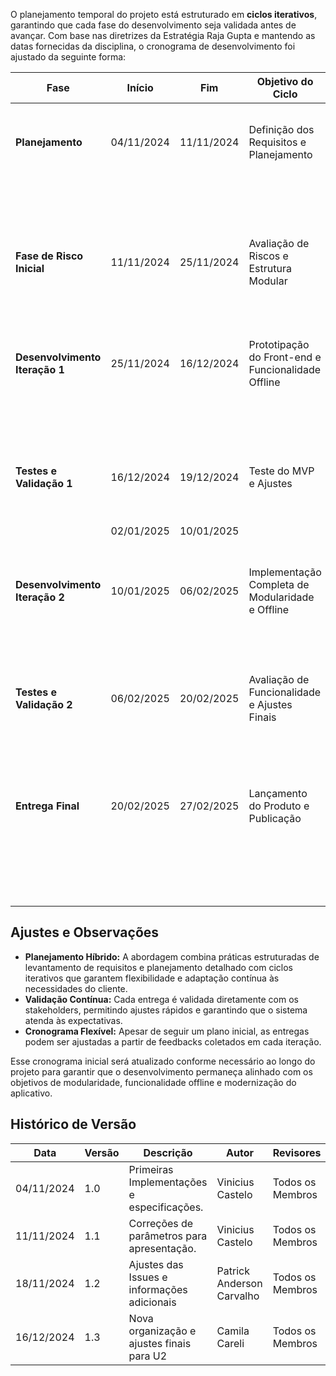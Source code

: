 O planejamento temporal do projeto está estruturado em **ciclos iterativos**, garantindo que cada fase do desenvolvimento seja validada antes de avançar. Com base nas diretrizes da Estratégia Raja Gupta e mantendo as datas fornecidas da disciplina, o cronograma de desenvolvimento foi ajustado da seguinte forma:

| **Fase**                      | **Início**   | **Fim**      | **Objetivo do Ciclo**                                   | **Entregas Previstas**                                                            | **Validação com os Stakeholders**                                              |
|--------------------------------|--------------|--------------|--------------------------------------------------------|-----------------------------------------------------------------------------------|--------------------------------------------------------------------------------|
| **Planejamento**               | 04/11/2024   | 11/11/2024   | Definição dos Requisitos e Planejamento                | 1. Plano de Desenvolvimento inicial                                               | Revisão do plano de desenvolvimento e requisitos iniciais com o cliente.       |
|                                |              |              |                                                        | 2. Levantamento e documentação dos requisitos principais.                         |                                                                                 |
| **Fase de Risco Inicial**      | 11/11/2024   | 25/11/2024   | Avaliação de Riscos e Estrutura Modular                | 1. Análise de Riscos.                                                             | Feedback sobre a estratégia de mitigação de riscos.                            |
|                                |              |              |                                                        | 2. Definição da Estrutura Modular.                                                |                                                                                 |
| **Desenvolvimento Iteração 1** | 25/11/2024   | 16/12/2024   | Prototipação do Front-end e Funcionalidade Offline     | 1. Protótipo do Front-end atualizado.                                             | Validação do protótipo e funcionalidades iniciais com os stakeholders.         |
|                                |              |              |                                                        | 2. Implementação inicial do modo offline.                                         |                                                                                 |
| **Testes e Validação 1**       | 16/12/2024   | 19/12/2024   | Teste do MVP e Ajustes                                 | 1. Feedback do MVP inicial.                                                       | Validação de usabilidade e aceitação inicial do MVP.                           |
|                                | 02/01/2025   | 10/01/2025   |                                                        | 2. Ajustes baseados nos feedbacks coletados.                                      |                                                                                 |
| **Desenvolvimento Iteração 2** | 10/01/2025   | 06/02/2025   | Implementação Completa de Modularidade e Offline       | 1. Implementação das funcionalidades completas.                                   | Revisão completa de funcionalidades e modularidade com o cliente.              |
|                                |              |              |                                                        | 2. Módulos expandidos e testados.                                                 |                                                                                 |
| **Testes e Validação 2**       | 06/02/2025   | 20/02/2025   | Avaliação de Funcionalidade e Ajustes Finais           | 1. Feedback sobre integração de módulos.                                          | Homologação final e checagem de qualidade do software.                         |
|                                |              |              |                                                        | 2. Ajustes finais e validação de segurança.                                       |                                                                                 |
| **Entrega Final**              | 20/02/2025   | 27/02/2025   | Lançamento do Produto e Publicação                    | 1. Lançamento oficial do sistema atualizado em domínio público.                   | Aprovação do cliente e feedbacks pós-lançamento.                               |
|                                |              |              |                                                        | 2. Documentação completa e manual do usuário.                                     |                                                                                 |

## Ajustes e Observações

- **Planejamento Híbrido:** A abordagem combina práticas estruturadas de levantamento de requisitos e planejamento detalhado com ciclos iterativos que garantem flexibilidade e adaptação contínua às necessidades do cliente.
- **Validação Contínua:** Cada entrega é validada diretamente com os stakeholders, permitindo ajustes rápidos e garantindo que o sistema atenda às expectativas.
- **Cronograma Flexível:** Apesar de seguir um plano inicial, as entregas podem ser ajustadas a partir de feedbacks coletados em cada iteração.

Esse cronograma inicial será atualizado conforme necessário ao longo do projeto para garantir que o desenvolvimento permaneça alinhado com os objetivos de modularidade, funcionalidade offline e modernização do aplicativo.


## Histórico de Versão

| **Data**       | **Versão** | **Descrição**                                | **Autor**                    | **Revisores**               |
|-----------------|------------|----------------------------------------------|------------------------------|-----------------------------|
| 04/11/2024     | 1.0        | Primeiras Implementações e especificações.   | Vinicius Castelo             | Todos os Membros            |
| 11/11/2024     | 1.1        | Correções de parâmetros para apresentação.   | Vinicius Castelo             | Todos os Membros            |
| 18/11/2024     | 1.2        | Ajustes das Issues e informações adicionais  | Patrick Anderson Carvalho    | Todos os Membros            |
| 16/12/2024   | 1.3        | Nova organização e ajustes finais para U2      | Camila Careli                       | Todos os Membros            |